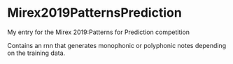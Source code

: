 # Mirex2019PatternsPrediction
My entry for the Mirex 2019:Patterns for Prediction competition

Contains an rnn that generates monophonic or polyphonic notes depending on the training data.

